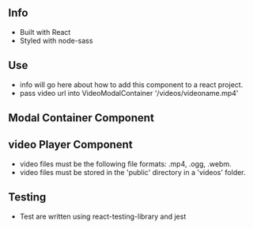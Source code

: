 <!-- Modal Video Player README -->

## Info
- Built with React
- Styled with node-sass

## Use
- info will go here about how to add this component to a react project.
- pass video url into VideoModalContainer '/videos/videoname.mp4'

## Modal Container Component

## video Player Component
- video files must be the following file formats: .mp4, .ogg, .webm.
- video files must be stored in the 'public' directory in a 'videos' folder.

## Testing
- Test are written using react-testing-library and jest